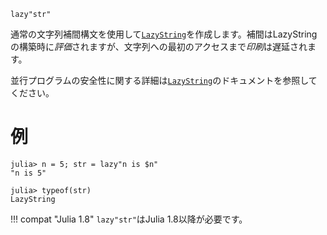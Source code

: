 ```
lazy"str"
```

通常の文字列補間構文を使用して[`LazyString`](@ref)を作成します。補間はLazyStringの構築時に*評価*されますが、文字列への最初のアクセスまで*印刷*は遅延されます。

並行プログラムの安全性に関する詳細は[`LazyString`](@ref)のドキュメントを参照してください。

# 例

```
julia> n = 5; str = lazy"n is $n"
"n is 5"

julia> typeof(str)
LazyString
```

!!! compat "Julia 1.8"
    `lazy"str"`はJulia 1.8以降が必要です。

